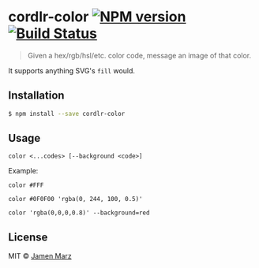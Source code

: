 # cordlr-color [![NPM version](https://badge.fury.io/js/cordlr-color.svg)](https://npmjs.org/package/cordlr-color) [![Build Status](https://travis-ci.org/jamen/cordlr-color.svg?branch=master)](https://travis-ci.org/jamen/cordlr-color)

> Given a hex/rgb/hsl/etc. color code, message an image of that color.

It supports anything SVG's `fill` would.

## Installation

```sh
$ npm install --save cordlr-color
```

## Usage

```
color <...codes> [--background <code>]
```

Example:
```
color #FFF
```
```
color #0F0F00 'rgba(0, 244, 100, 0.5)'
```
```
color 'rgba(0,0,0,0.8)' --background=red
```

## License

MIT © [Jamen Marz](https://github.com/jamen)
